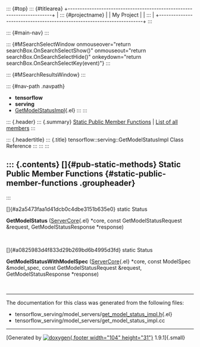 ::: {#top}
::: {#titlearea}
+-----------------------------------------------------------------------+
| ::: {#projectname}                                                    |
| My Project                                                            |
| :::                                                                   |
+-----------------------------------------------------------------------+
:::

::: {#main-nav}
:::

::: {#MSearchSelectWindow onmouseover="return searchBox.OnSearchSelectShow()" onmouseout="return searchBox.OnSearchSelectHide()" onkeydown="return searchBox.OnSearchSelectKey(event)"}
:::

::: {#MSearchResultsWindow}
:::

::: {#nav-path .navpath}
-   **tensorflow**
-   **serving**
-   [GetModelStatusImpl](classtensorflow_1_1serving_1_1GetModelStatusImpl.html){.el}
:::
:::

::: {.header}
::: {.summary}
[Static Public Member Functions](#pub-static-methods) \| [List of all
members](classtensorflow_1_1serving_1_1GetModelStatusImpl-members.html)
:::

::: {.headertitle}
::: {.title}
tensorflow::serving::GetModelStatusImpl Class Reference
:::
:::
:::

::: {.contents}
[]{#pub-static-methods} Static Public Member Functions {#static-public-member-functions .groupheader}
------------------------------------------------------
:::

[]{#a2a5473faa1d41dcb0c4dbe3151b635e0} static Status 

**GetModelStatus**
([ServerCore](classtensorflow_1_1serving_1_1ServerCore.html){.el}
\*core, const GetModelStatusRequest &request, GetModelStatusResponse
\*response)

 

[]{#a0825983d4f833d29b269bd6b4995d3fd} static Status 

**GetModelStatusWithModelSpec**
([ServerCore](classtensorflow_1_1serving_1_1ServerCore.html){.el}
\*core, const ModelSpec &model\_spec, const GetModelStatusRequest
&request, GetModelStatusResponse \*response)

 

------------------------------------------------------------------------

The documentation for this class was generated from the following files:

-   tensorflow\_serving/model\_servers/[get\_model\_status\_impl.h](get__model__status__impl_8h_source.html){.el}
-   tensorflow\_serving/model\_servers/get\_model\_status\_impl.cc

------------------------------------------------------------------------

[Generated by [![doxygen](doxygen.svg){.footer width="104"
height="31"}](https://www.doxygen.org/index.html) 1.9.1]{.small}

